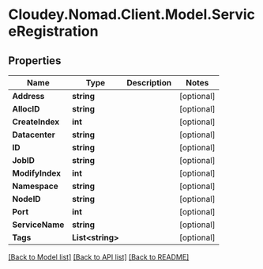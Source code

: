 # Cloudey.Nomad.Client.Model.ServiceRegistration

## Properties

Name | Type | Description | Notes
------------ | ------------- | ------------- | -------------
**Address** | **string** |  | [optional] 
**AllocID** | **string** |  | [optional] 
**CreateIndex** | **int** |  | [optional] 
**Datacenter** | **string** |  | [optional] 
**ID** | **string** |  | [optional] 
**JobID** | **string** |  | [optional] 
**ModifyIndex** | **int** |  | [optional] 
**Namespace** | **string** |  | [optional] 
**NodeID** | **string** |  | [optional] 
**Port** | **int** |  | [optional] 
**ServiceName** | **string** |  | [optional] 
**Tags** | **List&lt;string&gt;** |  | [optional] 

[[Back to Model list]](../README.md#documentation-for-models) [[Back to API list]](../README.md#documentation-for-api-endpoints) [[Back to README]](../README.md)

